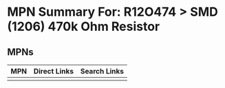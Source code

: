



# MPN Summary For: R12O474 > SMD (1206) 470k Ohm Resistor

## MPNs
  

|MPN|Direct Links|Search Links|
| :--- | :--- | :--- |
||||
